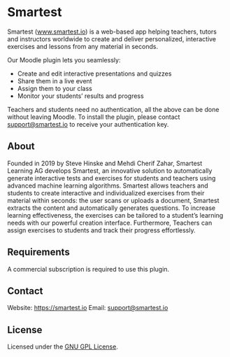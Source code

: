 Smartest
========

Smartest (www.smartest.io) is a web-based app helping teachers, tutors and instructors worldwide to create and deliver personalized, interactive exercises and lessons from any material in seconds.

Our Moodle plugin lets you seamlessly:

* Create and edit interactive presentations and quizzes
* Share them in a live event
* Assign them to your class
* Monitor your students’ results and progress

Teachers and students need no authentication, all the above can be done without leaving Moodle. To install the plugin, please contact support@smartest.io to receive your authentication key.

About
-----

Founded in 2019 by Steve Hinske and Mehdi Cherif Zahar, Smartest Learning AG develops Smartest, an innovative solution to automatically generate interactive tests and exercises for students and teachers using advanced machine learning algorithms. Smartest allows teachers and students to create interactive and individualized exercises from their material within seconds: the user scans or uploads a document, Smartest extracts the content and automatically generates questions. To increase learning effectiveness, the exercises can be tailored to a student’s learning needs with our powerful creation interface. Furthermore, Teachers can assign exercises to students and track their progress effortlessly. 

Requirements
------------

A commercial subscription is required to use this plugin. 

Contact
-------

Website: https://smartest.io
Email: support@smartest.io

License
-------

Licensed under the [GNU GPL License](http://www.gnu.org/copyleft/gpl.html).